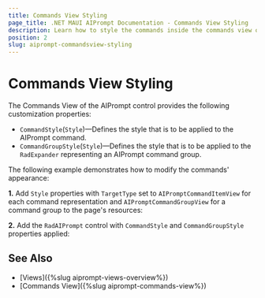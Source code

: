 ```yaml
---
title: Commands View Styling
page_title: .NET MAUI AIPrompt Documentation - Commands View Styling
description: Learn how to style the commands inside the commands view of the Telerik .NET MAUI AIPrompt control.
position: 2
slug: aiprompt-commandsview-styling
---
```


# Commands View Styling

The Commands View of the AIPrompt control provides the following customization properties:

* `CommandStyle`(`Style`)&mdash;Defines the style that is to be applied to the AIPrompt command.
* `CommandGroupStyle`(`Style`)&mdash;Defines the style that is to be applied to the `RadExpander` representing an AIPrompt command group.

The following example demonstrates how to modify the commands' appearance:

**1.** Add `Style` properties with `TargetType` set to `AIPromptCommandItemView` for each command representation and `AIPromptCommandGroupView` for a command group to the page's resources:

<snippet id='aiprompt-commandsview-style' />

**2.** Add the `RadAIPrompt` control with `CommandStyle` and `CommandGroupStyle` properties applied:

<snippet id='aiprompt-commandsview-styling-xaml' />

## See Also

- [Views]({%slug aiprompt-views-overview%})
- [Commands View]({%slug aiprompt-commands-view%})
